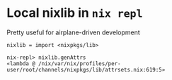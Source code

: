 # Local nixlib in `nix repl`

Pretty useful for airplane-driven development
```console
nixlib = import <nixpkgs/lib>

nix-repl> nixlib.genAttrs
«lambda @ /nix/var/nix/profiles/per-user/root/channels/nixpkgs/lib/attrsets.nix:619:5»
```

